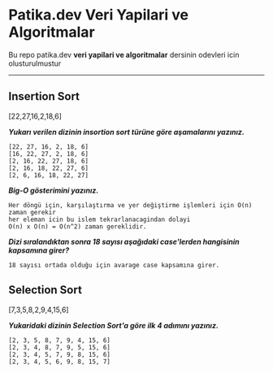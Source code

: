 # Patika.dev Veri Yapilari ve Algoritmalar
Bu repo patika.dev **veri yapilari ve algoritmalar** dersinin odevleri icin olusturulmustur
___

## Insertion Sort

[22,27,16,2,18,6] 

_**Yukarı verilen dizinin insortion sort türüne göre aşamalarını yazınız.**_

```
[22, 27, 16, 2, 18, 6]
[16, 22, 27, 2, 18, 6]
[2, 16, 22, 27, 18, 6]
[2, 16, 18, 22, 27, 6]
[2, 6, 16, 18, 22, 27]
```
_**Big-O gösterimini yazınız.**_
```
Her döngü için, karşılaştırma ve yer değiştirme işlemleri için O(n) zaman gerekir 
her eleman icin bu islem tekrarlanacagindan dolayi
O(n) x O(n) = O(n^2) zaman gereklidir. 
```

_**Dizi sıralandıktan sonra 18 sayısı aşağıdaki case'lerden hangisinin kapsamına girer?**_
```
18 sayısı ortada olduğu için avarage case kapsamına girer.
```

## Selection Sort

[7,3,5,8,2,9,4,15,6]

_**Yukaridaki dizinin Selection Sort'a göre ilk 4 adımını yazınız.**_

```
[2, 3, 5, 8, 7, 9, 4, 15, 6]
[2, 3, 4, 8, 7, 9, 5, 15, 6]
[2, 3, 4, 5, 7, 9, 8, 15, 6]
[2, 3, 4, 5, 6, 9, 8, 15, 7]
```